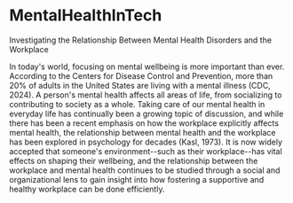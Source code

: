 # MentalHealthInTech

Investigating the Relationship Between Mental Health Disorders and the Workplace

In today's world, focusing on mental wellbeing is more important than ever. According to the Centers for Disease Control and Prevention, more than 20% of adults in the United States are living with a mental illness (CDC, 2024). A person's mental health affects all areas of life, from socializing to contributing to society as a whole. Taking care of our mental health in everyday life has continually been a growing topic of discussion, and while there has been a recent emphasis on how the workplace explicitly affects mental health, the relationship between mental health and the workplace has been explored in psychology for decades (Kasl, 1973). It is now widely accepted that someone's environment--such as their workplace--has vital effects on shaping their wellbeing, and the relationship between the workplace and mental health continues to be studied through a social and organizational lens to gain insight into how fostering a supportive and healthy workplace can be done efficiently.
